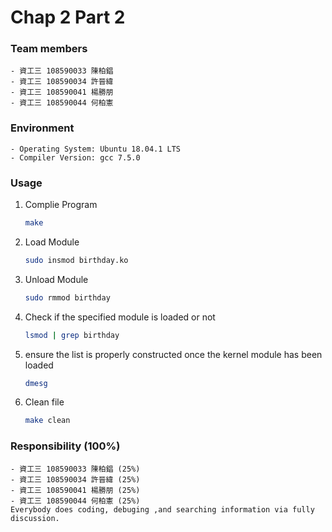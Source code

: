 # Chap 2 Part 2 
### Team members
    - 資工三 108590033 陳柏錩
    - 資工三 108590034 許晉緯
    - 資工三 108590041 楊勝朋
    - 資工三 108590044 何柏憲

### Environment
    - Operating System: Ubuntu 18.04.1 LTS
    - Compiler Version: gcc 7.5.0

### Usage
1. Complie Program
    ```bash
    make
    ```

2. Load Module
    ```bash
    sudo insmod birthday.ko
    ```

3. Unload Module
    ```bash
    sudo rmmod birthday
    ```

4. Check if the specified module is loaded or not
    ```bash
    lsmod | grep birthday
    ```

5. ensure the list is properly constructed once the kernel module has been loaded
    ```bash
    dmesg
    ```

6. Clean file
    ```bash
    make clean
    ```

### Responsibility (100%)
    - 資工三 108590033 陳柏錩 (25%)
    - 資工三 108590034 許晉緯 (25%)
    - 資工三 108590041 楊勝朋 (25%)
    - 資工三 108590044 何柏憲 (25%)
    Everybody does coding, debuging ,and searching information via fully discussion.